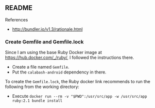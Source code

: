 ## README ##

References 

* http://bundler.io/v1.3/rationale.html

### Create Gemfile and Gemfile.lock ###

Since I am using the base Ruby Docker image at https://hub.docker.com/_/ruby/,
I followed the instructions there. 

* Create a file named `Gemfile`.
* Put the `calabash-android` dependency in there. 

To create the `Gemfile.lock`, the Ruby docker link recommends to run the
following from the working directory:

* Execute `docker run --rm -v "$PWD":/usr/src/app -w /usr/src/app ruby:2.1
  bundle install`
